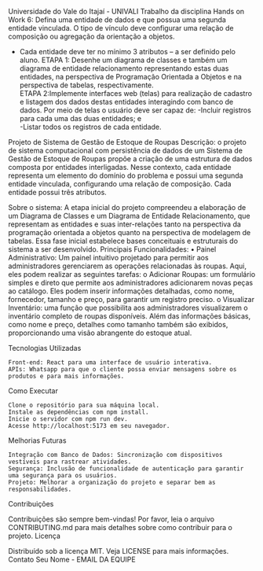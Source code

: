 Universidade do Vale do Itajaí - UNIVALI
Trabalho da disciplina Hands on Work 6:
Defina uma entidade de dados e que possua uma segunda entidade vinculada. O tipo de vínculo deve configurar uma relação de composição ou agregação da orientação a objetos. 
* Cada entidade deve ter no mínimo 3 atributos – a ser definido pelo aluno. 
ETAPA 1: Desenhe um diagrama de classes e também um diagrama de entidade relacionamento representando estas duas entidades, na perspectiva de Programação Orientada a Objetos e na perspectiva de tabelas, respectivamente.  
ETAPA 2:Implemente interfaces web (telas) para realização de cadastro e listagem dos dados destas entidades interagindo com banco de dados. Por meio de telas o usuário deve ser capaz de: 
    -Incluir registros para cada uma das duas entidades; e  
    -Listar todos os registros de cada entidade. 


Projeto de Sistema de Gestão de Estoque de Roupas 
  Descrição: o projeto de sistema computacional com persistência de dados de um Sistema de Gestão de Estoque de Roupas propõe a criação de uma estrutura de dados composta por entidades interligadas. Nesse contexto, cada entidade representa um elemento do domínio do problema e possui uma segunda entidade vinculada, configurando uma relação de composição. Cada entidade possui três atributos. 


Sobre o sistema:
A etapa inicial do projeto compreendeu a elaboração de um Diagrama de Classes e um Diagrama de Entidade Relacionamento, que representam as entidades e suas inter-relações tanto na perspectiva da programação orientada a objetos quanto na perspectiva de modelagem de tabelas. Essa fase inicial estabelece bases conceituais e estruturais do sistema a ser desenvolvido.
Principais Funcionalidades:
•	Painel Administrativo: Um painel intuitivo projetado para permitir aos administradores gerenciarem as operações relacionadas às roupas. Aqui, eles podem realizar as seguintes tarefas:
   o	Adicionar Roupas: um formulário simples e direto que permite aos administradores adicionarem novas peças ao catálogo. Eles podem inserir informações detalhadas, como nome, fornecedor, tamanho e preço, para garantir um registro preciso.
   o	Visualizar Inventário: uma função que possibilita aos administradores visualizarem o inventário completo de roupas disponíveis. Além das informações básicas, como nome e preço, detalhes como tamanho também são exibidos, proporcionando uma visão abrangente do estoque atual.



    
Tecnologias Utilizadas

    Front-end: React para uma interface de usuário interativa.
    APIs: Whatsapp para que o cliente possa enviar mensagens sobre os produtos e para mais informações.

Como Executar

    Clone o repositório para sua máquina local.
    Instale as dependências com npm install.
    Inicie o servidor com npm run dev.
    Acesse http://localhost:5173 em seu navegador.

Melhorias Futuras

    Integração com Banco de Dados: Sincronização com dispositivos vestíveis para rastrear atividades.
    Segurança: Inclusão de funcionalidade de autenticação para garantir uma segurança para os usuários.
    Projeto: Melhorar a organização do projeto e separar bem as responsabilidades.

Contribuições

Contribuições são sempre bem-vindas! Por favor, leia o arquivo CONTRIBUTING.md para mais detalhes sobre como contribuir para o projeto.
Licença

Distribuído sob a licença MIT. Veja LICENSE para mais informações.
Contato
Seu Nome - EMAIL DA EQUIPE
